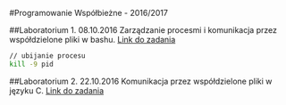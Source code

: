 #Programowanie Współbieżne - 2016/2017

##Laboratorium 1. 08.10.2016
Zarządzanie procesmi i komunikacja przez współdzielone pliki w bashu.
[Link do zadania](http://strony.ug.edu.pl/~matjs/Laboratoria/Wspolbiegi/Lab1_wspolbiegi.txt)

```bash
// ubijanie procesu
kill -9 pid
```

##Laboratorium 2. 22.10.2016
Komunikacja przez współdzielone pliki w języku C.
[Link do zadania](http://strony.ug.edu.pl/~matjs/Laboratoria/Wspolbiegi/Lab2_wspolbiegi.txt)
